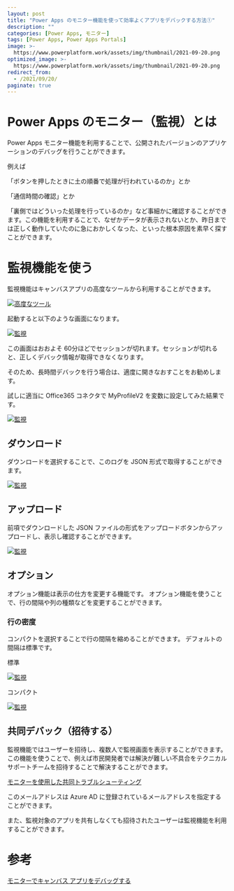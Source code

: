 ```yaml
---
layout: post
title: "Power Apps のモニター機能を使って効率よくアプリをデバックする方法➀"
description: ""
categories: [Power Apps, モニター]
tags: [Power Apps, Power Apps Portals]
image: >-
  https://www.powerplatform.work/assets/img/thumbnail/2021-09-20.png
optimized_image: >-
  https://www.powerplatform.work/assets/img/thumbnail/2021-09-20.png
redirect_from:
  - /2021/09/20/
paginate: true
---
```


# Power Apps のモニター（監視）とは

Power Apps モニター機能を利用することで、公開されたバージョンのアプリケーションのデバッグを行うことができます。

例えば

「ボタンを押したときに土の順番で処理が行われているのか」とか

「通信時間の確認」とか

「裏側ではどういった処理を行っているのか」など事細かに確認することができます。この機能を利用することで、なぜかデータが表示されないとか、昨日までは正しく動作していたのに急におかしくなった、といった根本原因を素早く探すことができます。

# 監視機能を使う

監視機能はキャンバスアプリの高度なツールから利用することができます。


<a class="post-image" href="/assets/blogpost/2021/2021-09-20-01.png">
<img itemprop="image" src="/assets/blogpost/2021/2021-09-20-01.png" alt="高度なツール" />
</a>
<br>

起動すると以下のような画面になります。


<a class="post-image" href="/assets/blogpost/2021/2021-09-20-02.png">
<img itemprop="image" src="/assets/blogpost/2021/2021-09-20-02.png" alt="監視" />
</a>
<br>

この画面はおおよそ 60分ほどでセッションが切れます。セッションが切れると、正しくデバック情報が取得できなくなります。

そのため、長時間デバックを行う場合は、適度に開きなおすことをお勧めします。

試しに適当に Office365 コネクタで MyProfileV2 を変数に設定してみた結果です。

<a class="post-image" href="/assets/blogpost/2021/2021-09-20-03.png">
<img itemprop="image" src="/assets/blogpost/2021/2021-09-20-03.png" alt="監視" />
</a>
<br>

## ダウンロード

ダウンロードを選択することで、このログを JSON 形式で取得することができます。

<a class="post-image" href="/assets/blogpost/2021/2021-09-20-04.png">
<img itemprop="image" src="/assets/blogpost/2021/2021-09-20-04.png" alt="監視" />
</a>
<br>

## アップロード

前項でダウンロードした JSON ファイルの形式をアップロードボタンからアップロードし、表示し確認することができます。


<a class="post-image" href="/assets/blogpost/2021/2021-09-20-05.png">
<img itemprop="image" src="/assets/blogpost/2021/2021-09-20-05.png" alt="監視" />
</a>
<br>


## オプション

オプション機能は表示の仕方を変更する機能です。
オプション機能を使うことで、行の間隔や列の種類などを変更することができます。

### 行の密度

コンパクトを選択することで行の間隔を縮めることができます。
デフォルトの間隔は標準です。

標準

<a class="post-image" href="/assets/blogpost/2021/2021-09-20-07.png">
<img itemprop="image" src="/assets/blogpost/2021/2021-09-20-07.png" alt="監視" />
</a>
<br>

コンパクト

<a class="post-image" href="/assets/blogpost/2021/2021-09-20-06.png">
<img itemprop="image" src="/assets/blogpost/2021/2021-09-20-06.png" alt="監視" />
</a>
<br>

## 共同デバック（招待する）

監視機能ではユーザーを招待し、複数人で監視画面を表示することができます。
この機能を使うことで、例えば市民開発者では解決が難しい不具合をテクニカルサポートチームを招待することで解決することができます。

[モニターを使用した共同トラブルシューティング](https://docs.microsoft.com/ja-jp/powerapps/maker/monitor-collaborative-debugging)

このメールアドレスは Azure AD に登録されているメールアドレスを指定することができます。

また、監視対象のアプリを共有しなくても招待されたユーザーは監視機能を利用することができます。

# 参考

[モニターでキャンバス アプリをデバッグする](https://docs.microsoft.com/ja-jp/powerapps/maker/monitor-canvasapps)


